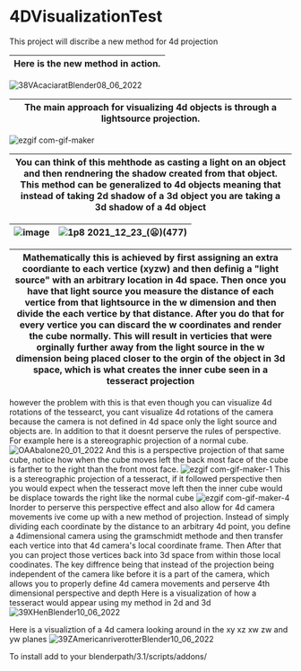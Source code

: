 # 4DVisualizationTest
This project will discribe a new method for 4d projection

|Here is the new method in action.|  
|---|
![38VAcaciaratBlender08_06_2022](https://user-images.githubusercontent.com/89361982/172543081-dba6c985-61f2-4506-a300-879e1dc06f79.gif)

|The main approach for visualizing 4d objects is through a lightsource projection.|  
|---|
![ezgif com-gif-maker](https://user-images.githubusercontent.com/89361982/139005135-2bb1e8b6-7517-4c36-87f6-61439cf98b9a.gif)

|You can think of this mehthode as casting a light on an object and then rendnering the shadow created from that object. This method can be generalized to 4d objects meaning that instead of taking 2d shadow of a 3d object you are taking a 3d shadow of a 4d object |
|---|

|![image](https://user-images.githubusercontent.com/89361982/147189608-e3ef338c-004e-4880-b800-cf42340b30d8.png)|![1p8 2021_12_23_(😦)(477)](https://user-images.githubusercontent.com/89361982/147190919-2c27579d-d29b-4b72-bc1c-fedfd3015c9c.png)|
|---|---|

|Mathematically this is achieved by first assigning an extra coordiante to each vertice (xyzw) and then definig a "light source" with an arbitrary location in 4d space. Then once you have that light source you measure the distance of each vertice from that lightsource in the w dimension and then divide the each vertice by that distance. After you do that for every vertice you can discard the w coordinates and render the cube normally. This will result in verticies that were orginally further away from the light source in the w dimension being placed closer to the orgin of the object in 3d space, which is what creates the inner cube seen in a tesseract projection|
|---|
however the problem with this is that even though you can visualize 4d rotations of the tessearct, you cant visualize 4d rotations of the camera because the camera is not defined in 4d space only the light source and objects are.
In addition to that it doesnt perserve the rules of perspective. For example here is a stereographic projection of a normal cube.
![OAAbalone20_01_2022](https://user-images.githubusercontent.com/89361982/150433470-b8e96a98-89b0-4b82-b9ba-3bac3284ff88.gif)
And this is a perspective projection of that same cube, notice how when the cube moves left the back most face of the cube is farther to the right than the front most face. 
![ezgif com-gif-maker-1](https://user-images.githubusercontent.com/89361982/139005143-31a2f04d-13e6-4420-839f-df152ec4d74f.gif)
This is a stereographic projection of a tesseract, if it followed perspective then you would expect when the tesseract move left then the inner cube would be  displace towards the right like the normal cube
![ezgif com-gif-maker-4](https://user-images.githubusercontent.com/89361982/139004725-e4ff6b14-746a-4a1a-9a19-24a3060e2921.gif)
Inorder to perserve this perspective effect and also allow for 4d camera movements ive come up with a new method of projection. 
Instead of simply dividing each coordinate by the distance to an arbitrary 4d point, you define a 4dimensional camera using the gramschmidt methode and then transfer each vertice into that 4d camera's local coordinate frame. Then After that you can project those vertices back into 3d space from within those local coodinates. 
The key diffrence being that instead of the projection being independent of the camera like before it is a part of the camera, which allows you to properly define 4d camera movements and perserve 4th dimensional perspective and depth
Here is a visualization of how a tesseract would appear using my method in 2d and 3d
![39XHenBlender10_06_2022](https://user-images.githubusercontent.com/89361982/173051116-eebded22-cebe-4aba-bf1a-1e178def8380.gif)

Here is a visualiztion of a 4d camera looking around in the xy xz xw zw and yw planes
![39ZAmericanriverotterBlender10_06_2022](https://user-images.githubusercontent.com/89361982/173051075-b8c924d4-dfda-4e3e-a5fb-449022e5f395.gif)

To install add to your blenderpath/3.1/scripts/addons/   




